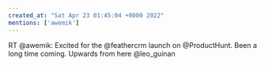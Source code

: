 ```yaml
---
created_at: "Sat Apr 23 01:45:04 +0000 2022"
mentions: ['awemik']
---
```


RT @awemik: Excited for the @feathercrm launch on @ProductHunt. Been a long time coming. Upwards from here @leo_guinan